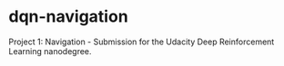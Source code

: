# dqn-navigation
Project 1: Navigation - Submission for the Udacity Deep Reinforcement Learning nanodegree.
